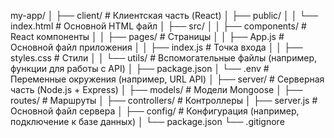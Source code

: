 my-app/
│
├── client/               # Клиентская часть (React)
│   ├── public/
│   │   └── index.html    # Основной HTML файл
│   ├── src/
│   │   ├── components/   # React компоненты
│   │   ├── pages/        # Страницы
│   │   ├── App.js        # Основной файл приложения
│   │   ├── index.js      # Точка входа
│   │   ├── styles.css    # Стили
│   │   └── utils/        # Вспомогательные файлы (например, функции для работы с API)
│   ├── package.json
│   └── .env              # Переменные окружения (например, URL API)
│
├── server/               # Серверная часть (Node.js + Express)
│   ├── models/           # Модели Mongoose
│   ├── routes/           # Маршруты
│   ├── controllers/      # Контроллеры
│   ├── server.js         # Основной файл сервера
│   ├── config/           # Конфигурация (например, подключение к базе данных)
│   └── package.json
└── .gitignore

